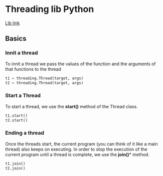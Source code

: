 # Threading lib Python
[Lib link](https://docs.python.org/3/library/threading.html)

## Basics
### Innit a thread
To innit a thread we pass the values of the function and the arguments of that functions to the thread 

```python
t1 = threading.Thread(target, args)  
t2 = threading.Thread(target, args)
```

### Start a Thread
To start a thread, we use the **start()** method of the Thread class.
```python
t1.start()
t2.start()
```
### Ending a thread
Once the threads start, the current program (you can think of it like a main thread) also keeps on executing. In order to stop the execution of the current program until a thread is complete, we use the **join()*** method.  
```python
t1.join()  
t2.join()
```


